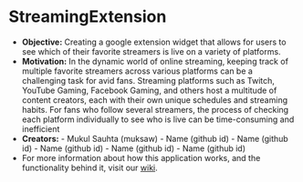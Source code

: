# StreamingExtension
- **Objective:** Creating a google extension widget that allows for users to see which of their favorite streamers is live on a variety of platforms.
- **Motivation:** In the dynamic world of online streaming, keeping track of multiple favorite streamers across various platforms can be a challenging task for avid fans. Streaming platforms such as Twitch, YouTube Gaming, Facebook Gaming, and others host a multitude of content creators, each with their own unique schedules and streaming habits. For fans who follow several streamers, the process of checking each platform individually to see who is live can be time-consuming and inefficient
- **Creators:**
             - Mukul Sauhta (muksaw)
           - Name (github id)
            - Name (github id)
            - Name (github id)
         - Name (github id)
             - Name (github id)
- For more information about how this application works, and the functionality behind it, visit our [wiki](https://github.com/muksaw/StreamingExtension/wiki).
